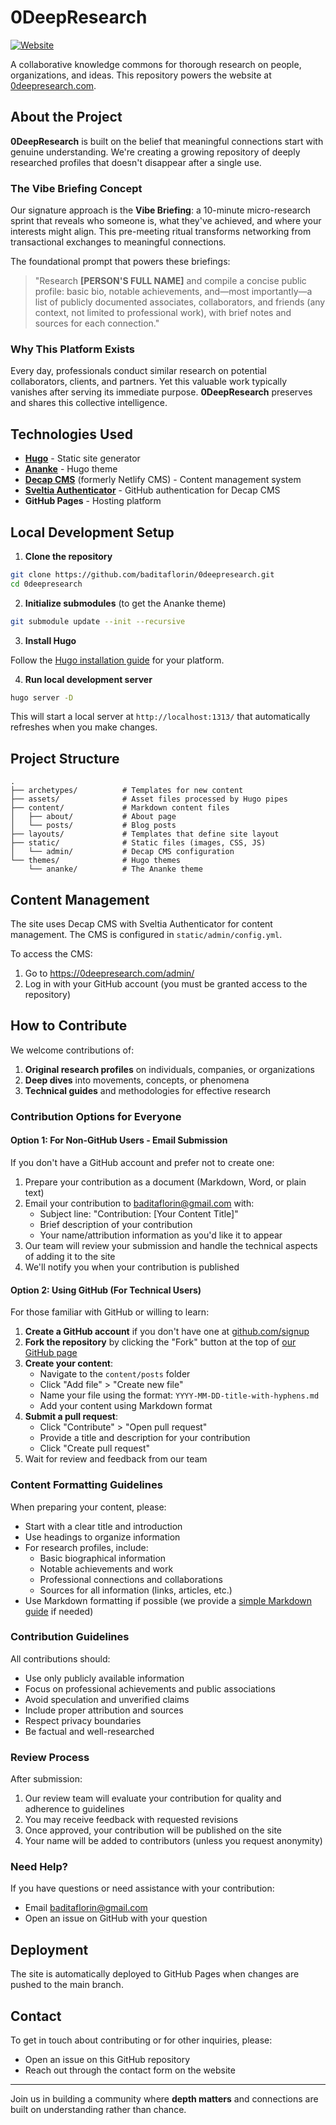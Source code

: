 # 0DeepResearch

[![Website](https://img.shields.io/badge/Website-0DeepResearch.com-blue)](https://0deepresearch.com/)

A collaborative knowledge commons for thorough research on people, organizations, and ideas. This repository powers the website at [0deepresearch.com](https://0deepresearch.com/).

## About the Project

**0DeepResearch** is built on the belief that meaningful connections start with genuine understanding. We're creating a growing repository of deeply researched profiles that doesn't disappear after a single use.

### The Vibe Briefing Concept

Our signature approach is the **Vibe Briefing**: a 10-minute micro-research sprint that reveals who someone is, what they've achieved, and where your interests might align. This pre-meeting ritual transforms networking from transactional exchanges to meaningful connections.

The foundational prompt that powers these briefings:

> "Research **[PERSON'S FULL NAME]** and compile a concise public profile: basic bio, notable achievements, and—most importantly—a list of publicly documented associates, collaborators, and friends (any context, not limited to professional work), with brief notes and sources for each connection."

### Why This Platform Exists

Every day, professionals conduct similar research on potential collaborators, clients, and partners. Yet this valuable work typically vanishes after serving its immediate purpose. **0DeepResearch** preserves and shares this collective intelligence.

## Technologies Used

- **[Hugo](https://gohugo.io/)** - Static site generator
- **[Ananke](https://github.com/theNewDynamic/gohugo-theme-ananke)** - Hugo theme
- **[Decap CMS](https://decapcms.org/)** (formerly Netlify CMS) - Content management system
- **[Sveltia Authenticator](https://github.com/sveltia/sveltia-cms)** - GitHub authentication for Decap CMS
- **GitHub Pages** - Hosting platform

## Local Development Setup

1. **Clone the repository**

```bash
git clone https://github.com/baditaflorin/0deepresearch.git
cd 0deepresearch
```

2. **Initialize submodules** (to get the Ananke theme)

```bash
git submodule update --init --recursive
```

3. **Install Hugo**

Follow the [Hugo installation guide](https://gohugo.io/getting-started/installing/) for your platform.

4. **Run local development server**

```bash
hugo server -D
```

This will start a local server at `http://localhost:1313/` that automatically refreshes when you make changes.

## Project Structure

```
.
├── archetypes/          # Templates for new content
├── assets/              # Asset files processed by Hugo pipes
├── content/             # Markdown content files
│   ├── about/           # About page
│   └── posts/           # Blog posts
├── layouts/             # Templates that define site layout
├── static/              # Static files (images, CSS, JS)
│   └── admin/           # Decap CMS configuration
└── themes/              # Hugo themes
    └── ananke/          # The Ananke theme
```

## Content Management

The site uses Decap CMS with Sveltia Authenticator for content management. The CMS is configured in `static/admin/config.yml`.

To access the CMS:
1. Go to https://0deepresearch.com/admin/
2. Log in with your GitHub account (you must be granted access to the repository)

## How to Contribute

We welcome contributions of:

1. **Original research profiles** on individuals, companies, or organizations
2. **Deep dives** into movements, concepts, or phenomena
3. **Technical guides** and methodologies for effective research

### Contribution Options for Everyone

#### Option 1: For Non-GitHub Users - Email Submission
If you don't have a GitHub account and prefer not to create one:

1. Prepare your contribution as a document (Markdown, Word, or plain text)
2. Email your contribution to [baditaflorin@gmail.com](mailto:baditaflorin@gmail.com) with:
    - Subject line: "Contribution: [Your Content Title]"
    - Brief description of your contribution
    - Your name/attribution information as you'd like it to appear
3. Our team will review your submission and handle the technical aspects of adding it to the site
4. We'll notify you when your contribution is published

#### Option 2: Using GitHub (For Technical Users)
For those familiar with GitHub or willing to learn:

1. **Create a GitHub account** if you don't have one at [github.com/signup](https://github.com/signup)
2. **Fork the repository** by clicking the "Fork" button at the top of [our GitHub page](https://github.com/baditaflorin/0deepresearch)
3. **Create your content**:
    - Navigate to the `content/posts` folder
    - Click "Add file" > "Create new file"
    - Name your file using the format: `YYYY-MM-DD-title-with-hyphens.md`
    - Add your content using Markdown format
4. **Submit a pull request**:
    - Click "Contribute" > "Open pull request"
    - Provide a title and description for your contribution
    - Click "Create pull request"
5. Wait for review and feedback from our team

### Content Formatting Guidelines

When preparing your content, please:

- Start with a clear title and introduction
- Use headings to organize information
- For research profiles, include:
    - Basic biographical information
    - Notable achievements and work
    - Professional connections and collaborations
    - Sources for all information (links, articles, etc.)
- Use Markdown formatting if possible (we provide a [simple Markdown guide](https://0deepresearch.com/markdown-guide) if needed)

### Contribution Guidelines

All contributions should:

- Use only publicly available information
- Focus on professional achievements and public associations
- Avoid speculation and unverified claims
- Include proper attribution and sources
- Respect privacy boundaries
- Be factual and well-researched

### Review Process

After submission:

1. Our review team will evaluate your contribution for quality and adherence to guidelines
2. You may receive feedback with requested revisions
3. Once approved, your contribution will be published on the site
4. Your name will be added to contributors (unless you request anonymity)

### Need Help?

If you have questions or need assistance with your contribution:
- Email [baditaflorin@gmail.com](mailto:baditaflorin@gmail.com)
- Open an issue on GitHub with your question

## Deployment

The site is automatically deployed to GitHub Pages when changes are pushed to the main branch.

## Contact

To get in touch about contributing or for other inquiries, please:
- Open an issue on this GitHub repository
- Reach out through the contact form on the website

---

Join us in building a community where **depth matters** and connections are built on understanding rather than chance.
